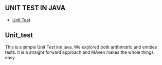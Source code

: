 ## UNIT TEST IN JAVA
* [Unit Test](#Unit_test)


## Unit_test
This is a simple Unit Test inn java. We explored both arithmetric and entities tests. 
It is a straight forward approach and MAven makes the whole things easy.